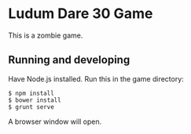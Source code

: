 # Ludum Dare 30 Game

This is a zombie game.

## Running and developing

Have Node.js installed. Run this in the game directory:

```
$ npm install
$ bower install
$ grunt serve
```

A browser window will open.